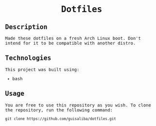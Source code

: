 <samp>
  <h1 align="center">
    Dotfiles
  </h1>

## Description

Made these dotfiles on a fresh Arch Linux boot. Don't intend for it to be compatible with another distro.

## Technologies

This project was built using:

- bash

## Usage

You are free to use this repository as you wish. To clone the repository, run the following command:

```
git clone https://github.com/guisaliba/dotfiles.git
```

</samp>

